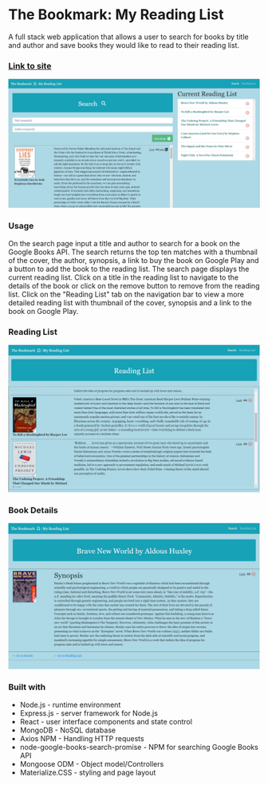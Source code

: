 # The Bookmark: My Reading List

A full stack web application that allows a user to search for books by title and author and save books they would like to read to their reading list.

### [Link to site](https://booksapp-lh.herokuapp.com/)

![Screen shot](client/src/images/search.jpg)

### Usage

On the search page input a title and author to search for a book on the Google Books API.  The search returns the top ten matches with a thumbnail of the cover, the author, synopsis, a link to buy the book on  Google Play and a button to add the book to the reading list.  The search page displays the current reading list.  Click on a title in the reading list to navigate to the details of the book or click on the remove button to remove from the  reading list.  Click on the "Reading List" tab on the navigation bar to view a more detailed reading list with thumbnail of the cover, synopsis and a link to the book on Google Play.

### Reading List

![Screen shot](client/src/images/reading_list.jpg)

### Book Details

![Screen shot](client/src/images/book_details.jpg)

### Built with

* Node.js - runtime environment
* Express.js - server framework for Node.js
* React - user interface components and state control
* MongoDB - NoSQL database
* Axios NPM - Handling HTTP requests
* node-google-books-search-promise - NPM for searching Google Books API
* Mongoose ODM - Object model/Controllers
* Materialize.CSS - styling and page layout

